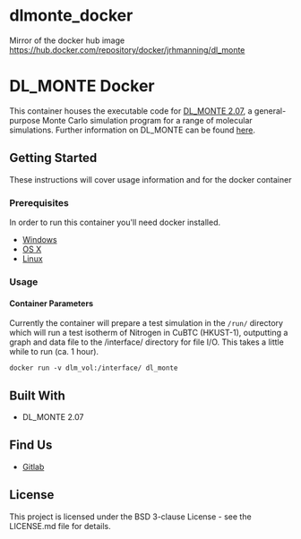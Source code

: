 # dlmonte_docker
Mirror of the docker hub image https://hub.docker.com/repository/docker/jrhmanning/dl_monte

# DL_MONTE Docker

This container houses the executable code for [DL_MONTE 2.07](https://gitlab.com/dl_monte), a general-purpose Monte Carlo simulation program for a range of molecular simulations.  Further information on DL_MONTE can be found [here](https://gitlab.com/dl_monte/user-hub/-/wikis/home).

## Getting Started

These instructions will cover usage information and for the docker container 

### Prerequisites

In order to run this container you'll need docker installed.

* [Windows](https://docs.docker.com/windows/started)
* [OS X](https://docs.docker.com/mac/started/)
* [Linux](https://docs.docker.com/linux/started/)

### Usage

#### Container Parameters

Currently the container will prepare a test simulation in the `/run/` directory which will run a test isotherm of Nitrogen in CuBTC (HKUST-1), outputting a graph and data file to the /interface/ directory for file I/O. This takes a little while to run (ca. 1 hour).

```shell
docker run -v dlm_vol:/interface/ dl_monte
```

## Built With

* DL_MONTE 2.07


## Find Us

* [Gitlab](https://gitlab.com/dl_monte)

## License

This project is licensed under the BSD 3-clause License - see the LICENSE.md file for details.


